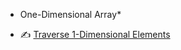 * One-Dimensional Array*
- :writing_hand: [Traverse 1-Dimensional Elements](1_program_to_traverse_elements_from_1_dimensional_array.md)
